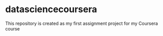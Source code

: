 # datasciencecoursera
This repository is created as my first assignment project for my Coursera course
